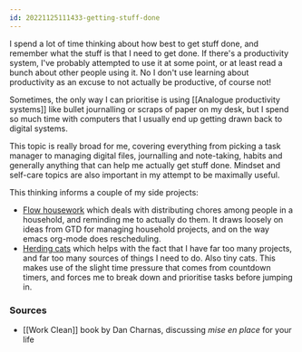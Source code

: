 ```yaml
---
id: 20221125111433-getting-stuff-done
---
```


I spend a lot of time thinking about how best to get stuff done, and remember what the stuff is that I need to get done. If there's a productivity system, I've probably attempted to use it at some point, or at least read a bunch about other people using it. No I don't use learning about productivity as an excuse to not actually be productive, of course not!

Sometimes, the only way I can prioritise is using [[Analogue productivity systems]] like bullet journalling or scraps of paper on my desk, but I spend so much time with computers that I usually end up getting drawn back to digital systems.

This topic is really broad for me, covering everything from picking a task manager to managing digital files, journalling and note-taking, habits and generally anything that can help me actually get stuff done. Mindset and self-care topics are also important in my attempt to be maximally useful.

This thinking informs a couple of my side projects:
- [Flow housework](https://flowhousework.com) which deals with distributing chores among people in a household, and reminding me to actually do them. It draws loosely on ideas from GTD for managing household projects, and on the way emacs org-mode does rescheduling.
- [Herding cats](https://herdingcats.work) which helps with the fact that I have far too many projects, and far too many sources of things I need to do. Also tiny cats. This makes use of the slight time pressure that comes from countdown timers, and forces me to break down and prioritise tasks before jumping in.

### Sources

- [[Work Clean]] book by Dan Charnas, discussing *mise en place* for your life